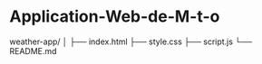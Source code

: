 # Application-Web-de-M-t-o

weather-app/
│
├── index.html
├── style.css
├── script.js
└── README.md
